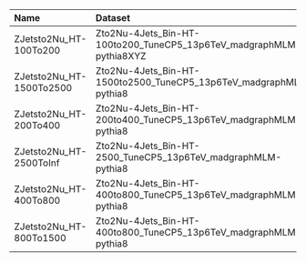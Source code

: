 | Name                     | Dataset                                                             | RunIII2024Summer24 Request          | Status                                 |
|:-------------------------|:--------------------------------------------------------------------|:------------------------------------|:---------------------------------------|
| ZJetsto2Nu_HT-100To200   | Zto2Nu-4Jets_Bin-HT-100to200_TuneCP5_13p6TeV_madgraphMLM-pythia8XYZ | NONE                                | $${\color{red}\textbf{MISSING}}$$      |
| ZJetsto2Nu_HT-1500To2500 | Zto2Nu-4Jets_Bin-HT-1500to2500_TuneCP5_13p6TeV_madgraphMLM-pythia8  | GEN-RunIII2024Summer24wmLHEGS-00284 | $${\color{orange}\textbf{SUBMITTED}}$$ |
| ZJetsto2Nu_HT-200To400   | Zto2Nu-4Jets_Bin-HT-200to400_TuneCP5_13p6TeV_madgraphMLM-pythia8    | GEN-RunIII2024Summer24wmLHEGS-00281 | $${\color{orange}\textbf{SUBMITTED}}$$ |
| ZJetsto2Nu_HT-2500ToInf  | Zto2Nu-4Jets_Bin-HT-2500_TuneCP5_13p6TeV_madgraphMLM-pythia8        | GEN-RunIII2024Summer24wmLHEGS-00285 | $${\color{orange}\textbf{SUBMITTED}}$$ |
| ZJetsto2Nu_HT-400To800   | Zto2Nu-4Jets_Bin-HT-400to800_TuneCP5_13p6TeV_madgraphMLM-pythia8    | GEN-RunIII2024Summer24wmLHEGS-00282 | $${\color{orange}\textbf{SUBMITTED}}$$ |
| ZJetsto2Nu_HT-800To1500  | Zto2Nu-4Jets_Bin-HT-400to800_TuneCP5_13p6TeV_madgraphMLM-pythia8    | GEN-RunIII2024Summer24wmLHEGS-00282 | $${\color{orange}\textbf{SUBMITTED}}$$ |